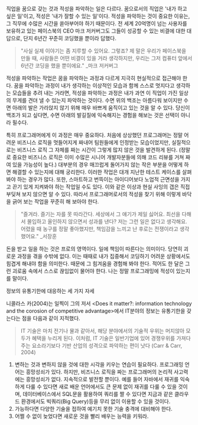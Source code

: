 
직업을 꿈으로 갖는 것과 적성을 파악하는 일은 다르다. 꿈으로서의 직업은 '내가 하고 싶은 일'이고, 적성은 '내가 잘할 수 있는 일'이다. 적성을 파악하는 것이 중요한 이유는, 그 직무에 수많은 시간을 쏟아부어야 하기 때문이다. 전 세계 20억명이 넘는 사용자를 보유하고 있는 페이스북의 CEO 마크 저커버그도 그들이 성공할 수 있는 비결에 대한 대답으로, 단지 6년간 꾸준히 코딩했을 뿐이라 답했다.

> "사실 실제 이야기는 좀 지루할 수 있어요. 그렇죠? 제 말은 우리가 페이스북을 만들 때, 사람들은 어떤 비결이 있을 거라 생각하지만, 우리는 그저 컴퓨터 앞에서 6년간 코딩을 했을 뿐이에요."
                                                                                                                         _마크 저커버그

적성을 파악하는 작업은 꿈을 파악하는 과정과 다르게 지극히 현실적으로 접근해야 한다. 꿈을 파악하는 과정이 내가 생각하는 이상적인 모습과 함께 스스로 멋지다고 생각하는 모습들을 추려 내는 거라면, 적성을 파악하는 과정은 내가 과연 이 직업이 가진 일상의 무게를 견뎌 낼 수 있는지 파악하는 것이다. 수면 위의 백조는 아름다워 보이지만 수면 아래의 발은 가라앉지 않기 위해 매우 바쁘게 움직이고 있는 것을 알 수 있다. 당신이 백조가 되고 싶다면, 수면 아래의 발길질에 익숙해지는 경험을 해보는 것은 선택이 아니라 필수다.

특히 프로그래머에게 이 과정은 매우 중요하다. 처음에 상상했던 프로그래머는 정말 어려운 비즈니스 로직을 멋들어지게 짜내어 팀원들에게 인정받는 모습이었지만, 실질적으로는 비즈니스 로직 그 자체를 짜는 시간이 그렇게 많지 않은 것을 발견하게 된다. (정말로 중요한 비즈니스 로직은 이미 수많은 시니어 개발자분들에 의해 코드 리뷰를 거쳐 짜여 있을 가능성이 높다.) 대부분의 경우 매끄럽게 돌어가지 않는 작은 부분을 어떻게 하면 해결할 수 있는지에 대해 궁리한다. 이러한 작업은 대개 지난한 테스트 케이스를 살펴봐야 하는 경우가 많다. 또한, 스마트하고 번뜩이는 아이디어보다 노업적 근면성을 가지고 끈기 있게 지켜봐야 하는 작업일 수도 있다. 이와 같은 이상과 현실 사잉의 갭은 직접 부딪쳐 보지 않으면 알 수 있다. 따라서 프로그래머로서의 적성을 찾기 위해 이렇게 바닥을 긁어 보는 작업을 꾸준히 해 보아야 한다.

> "즐겨라. 즐기는 자를 못 따라간다. 세상에서 그 얘기가 제일 싫어요. 최선을 다해서 몰입하고 올인하지 않으면서 성과를 낸다? 저는 그런 일은 없다고 생각해요. 어렸을 때 농구를 정말 좋아했지만, 책임감을 느끼고 난 후로는 전쟁이라고 생각했어요."                                                                _서장훈

돈을 받고 일을 하는 것은 프로의 영역이다. 일에 책임이 따른다는 의미이다. 당연히 괴로운 과정을 겪을 수밖에 없다. 이는 때때로 내가 집중해서 코딩하기 어려운 상황에서도 힘겹게 해내야 함을 의미한다. 때문에 그 힘겨움을 경험해 봐야 한다. 적어도 한 달은 그런 괴로움 속에서 스스로 끊임없이 물어야 한다. 나는 정말 프로그래밍에 적성이 있는지를 말이다.

정보의 유통기한에 대응하는 세 가지 자세

니콜라스 카(2004)는 일찍이 그의 저서 <Does it matter?: information technology and the corosion of competitive advantage>에서 IT분야의 정보는 유통기한을 갖는다는 점을 다음과 같이 지적했다.

> IT 기술은 마치 전기나 물과 같아서, 해당 분야에서의 기술적 우위는 머지않아 모두가 혜택을 누리게 된다. 이처럼, IT 기술은 일반기업에 있어 경쟁우위를 가져다주는 요소라기보다 기반 산업의 성격으로 파악하는 편이 낫다 (Carr & Carr, 2004)

1. 변하는 것과 변하지 않을 것에 대한 시각을 키우는 연습이 필요하다. 프로그래밍 언어는 흥망성쇠가 있다. 하지만, 비즈니스 로직을 짜는 프로그래머의 논리적 사고력에는 흥망성쇠가 없다. 지속적으로 발전할 뿐이다. 예를 들어 자바에서 재귀를 익숙하게 다룰 수 있다면 새로 배운 언어에서도 큰 문제 없이 재귀를 다룰 수 있을 것이며, 데이터베이스에서 SQL문을 활용하여 쿼리를 짤 수 있다면 지금과 같은 클라우드 환경에서도 빅쿼리(Big Query)등을 무리 없이 이용할 수 있을 것이다.
2. 가능하다면 다양한 기술을 접하여 예기치 못한 기술 충격에 대비해야 한다.
3. 어쩔 수 없이 늦었다면 새로운 것을 빨리 배우는 능력을 키워라.
